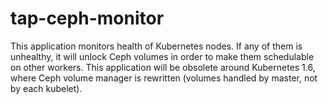 # tap-ceph-monitor
This application monitors health of Kubernetes nodes. If any of them is unhealthy, it will unlock Ceph volumes in order to make them schedulable on other workers. This application will be obsolete around Kubernetes 1.6, where Ceph volume manager is rewritten (volumes handled by master, not by each kubelet).
